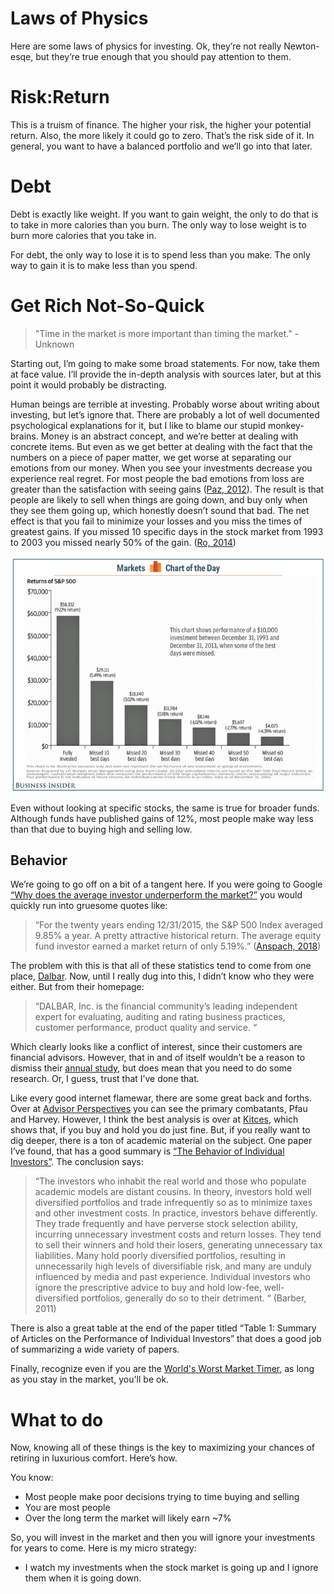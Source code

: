 # Laws of Physics
Here are some laws of physics for investing.  Ok, they’re not really Newton-esqe, but they’re true enough that you should pay attention to them.

# Risk:Return

This is a truism of finance.  The higher your risk, the higher your potential return.  Also, the more likely it could go to zero.  That’s the risk side of it.  In general, you want to have a balanced portfolio and we’ll go into that later.  

# Debt

Debt is exactly like weight.  If you want to gain weight, the only to do that is to take in more calories than you burn.  The only way to lose weight is to burn more calories that you take in.

For debt, the only way to lose it is to spend less than you make.  The only way to gain it is to make less than you spend.

# Get Rich Not-So-Quick

>"Time in the market is more important than timing the market." -Unknown

Starting out, I’m going to make some broad statements.  For now, take them at face value.  I’ll provide the in-depth analysis with sources later, but at this point it would probably be distracting.

Human beings are terrible at investing.  Probably worse about writing about investing, but let’s ignore that.  There are probably a lot of well documented psychological explanations for it, but I like to blame our stupid monkey-brains.  Money is an abstract concept, and we’re better at dealing with concrete items. But even as we get better at dealing with the fact that the numbers on a piece of paper matter, we get worse at separating our emotions from our money.  When you see your investments decrease you experience real regret.   For most people the bad emotions from loss are greater than the satisfaction with seeing gains ([Paz, 2012](https://www.ncbi.nlm.nih.gov/pubmed/22553036)). The result is that people are likely to sell when things are going down, and buy only when they see them going up, which honestly doesn’t sound that bad.   The net effect is that you fail to minimize your losses and you miss the times of greatest gains.  If you missed 10 specific days in the stock market from 1993 to 2003 you missed nearly 50% of the gain.  ([Ro, 2014](https://www.businessinsider.com/cost-of-missing-10-best-days-in-sp-500-2014-3))
 
![Don't try to time the market](Images/market-timing.png)

Even without looking at specific stocks, the same is true for broader funds.  Although funds have published gains of 12%, most people make way less than that due to buying high and selling low.

## Behavior
We’re going to go off on a bit of a tangent here.  If you were going to Google [“Why does the average investor underperform the market?”](http://lmgtfy.com/?q=why+does+the+average+investor+underperform+the+market)  you would quickly run into gruesome quotes like:

> “For the twenty years ending 12/31/2015, the S&P 500 Index averaged 9.85% a year. A pretty attractive historical return. The average equity fund investor earned a market return of only 5.19%.” ([Anspach, 2018](https://www.thebalance.com/why-average-investors-earn-below-average-market-returns-2388519))

The problem with this is that all of these statistics tend to come from one place, [Dalbar](https://www.dalbar.com/).   Now, until I really dug into this, I didn’t know who they were either.  But from their homepage:

> “DALBAR, Inc. is the financial community’s leading independent expert for evaluating, auditing and rating business practices, customer performance, product quality and service. “

Which clearly looks like a conflict of interest, since their customers are financial advisors.  However, that in and of itself wouldn’t be a reason to dismiss their [annual study](http://svwealth.com/wp-content/uploads/2018/04/dalbar_study.pdf), but does mean that you need to do some research.  Or, I guess, trust that I’ve done that.

Like every good internet flamewar, there are some great back and forths.  Over at [Advisor Perspectives](https://www.advisorperspectives.com/articles/2017/03/06/a-warning-to-the-advisory-profession-dalbar-s-math-is-wrong) you can see the primary combatants, Pfau and Harvey.  However, I think the best analysis is over at [Kitces](https://www.kitces.com/blog/does-the-dalbar-study-grossly-overstate-the-behavior-gap-guest-post/), which shows that, if you buy and hold you do just fine.  But, if you really want to dig deeper, there is a ton of academic material on the subject.  One paper I’ve found, that has a good summary is [“The Behavior of Individual Investors”](https://www.umass.edu/preferen/You%20Must%20Read%20This/Barber-Odean%202011.pdf).  The conclusion says:

> “The investors who inhabit the real world and those who populate academic models are distant cousins. In theory, investors hold well diversified portfolios and trade infrequently so as to minimize taxes and other investment costs. In practice, investors behave differently. They trade frequently and have perverse stock selection ability, incurring unnecessary investment costs and return losses. They tend to sell their winners and hold their losers, generating unnecessary tax liabilities. Many hold poorly diversified portfolios, resulting in unnecessarily high levels of diversifiable risk, and many are unduly influenced by media and past experience. Individual investors who ignore the prescriptive advice to buy and hold low-fee, well-diversified portfolios, generally do so to their detriment. “ (Barber, 2011)

There is also a great table at the end of the paper titled “Table 1: Summary of Articles on the Performance of Individual Investors” that does a good job of summarizing a wide variety of papers.

Finally, recognize even if you are the [World's Worst Market Timer](https://awealthofcommonsense.com/2014/02/worlds-worst-market-timer/), as long as you stay in the market, you'll be ok. 

# What to do
Now, knowing all of these things is the key to maximizing your chances of retiring in luxurious comfort.  Here’s how.

You know:
* Most people make poor decisions trying to time buying and selling
* You are most people
* Over the long term the market will likely earn ~7%

So, you will invest in the market and then you will ignore your investments for years to come.  Here is my micro strategy:

* I watch my investments when the stock market is going up and I ignore them when it is going down.

